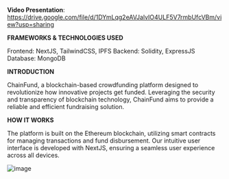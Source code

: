 **Video Presentation**: https://drive.google.com/file/d/1DYmLqg2eAVJalvIO4ULF5V7rmbUfcVBm/view?usp=sharing

**FRAMEWORKS & TECHNOLOGIES USED**

Frontend: NextJS, TailwindCSS, IPFS
Backend: Solidity, ExpressJS
Database: MongoDB


**INTRODUCTION**

ChainFund, a blockchain-based crowdfunding platform designed to revolutionize how innovative projects get funded. Leveraging the security and transparency of blockchain technology, ChainFund aims to provide a reliable and efficient fundraising solution.

**HOW IT WORKS**

The platform is built on the Ethereum blockchain, utilizing smart contracts for managing transactions and fund disbursement. Our intuitive user interface is developed with NextJS, ensuring a seamless user experience across all devices.

![image](https://github.com/kuroseko/FYP2/assets/146767515/4a2c1da9-2fe9-4dbb-9d8a-3ed2010ff047)
